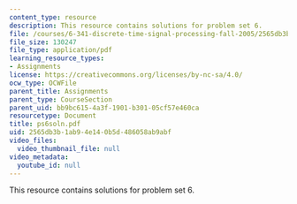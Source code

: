 ```yaml
---
content_type: resource
description: This resource contains solutions for problem set 6.
file: /courses/6-341-discrete-time-signal-processing-fall-2005/2565db3b1ab94e140b5d486058ab9abf_ps6soln.pdf
file_size: 130247
file_type: application/pdf
learning_resource_types:
- Assignments
license: https://creativecommons.org/licenses/by-nc-sa/4.0/
ocw_type: OCWFile
parent_title: Assignments
parent_type: CourseSection
parent_uid: bb9bc615-4a3f-1901-b301-05cf57e460ca
resourcetype: Document
title: ps6soln.pdf
uid: 2565db3b-1ab9-4e14-0b5d-486058ab9abf
video_files:
  video_thumbnail_file: null
video_metadata:
  youtube_id: null
---
```

This resource contains solutions for problem set 6.